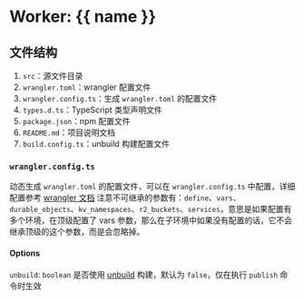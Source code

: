 # Worker: {{ name }}

## 文件结构

1. `src`：源文件目录
2. `wrangler.toml`：wrangler 配置文件
3. `wrangler.config.ts`：生成 `wrangler.toml` 的配置文件
4. `types.d.ts`：TypeScript 类型声明文件
5. `package.json`：npm 配置文件
6. `README.md`：项目说明文档
7. `build.config.ts`：unbuild 构建配置文件

### `wrangler.config.ts`

动态生成 `wrangler.toml` 的配置文件，可以在 `wrangler.config.ts` 中配置，详细配置参考 [wrangler 文档](https://developers.cloudflare.com/workers/wrangler/configuration)
注意不可继承的参数有：`define`、`vars`、`durable_objects`、`kv_namespaces`、`r2_buckets`、`services`，意思是如果配置有多个环境，在顶级配置了 vars 参数，那么在子环境中如果没有配置的话，它不会继承顶级的这个参数，而是会忽略掉。

#### Options

`unbuild`: `boolean` 是否使用 [unbuild](https://github.com/unjs/unbuild) 构建，默认为 `false`，仅在执行 `publish` 命令时生效
